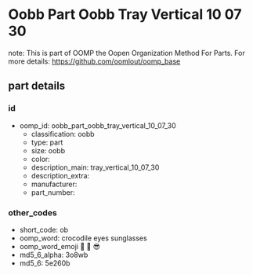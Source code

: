 # Oobb Part Oobb Tray Vertical 10 07 30  

note: This is part of OOMP the Oopen Organization Method For Parts. For more details: https://github.com/oomlout/oomp_base

##  part details





### id
* oomp_id: oobb_part_oobb_tray_vertical_10_07_30
  * classification: oobb
  * type: part
  * size: oobb
  * color: 
  * description_main: tray_vertical_10_07_30
  * description_extra: 
  * manufacturer: 
  * part_number: 

### other_codes
* short_code: ob
* oomp_word: crocodile eyes sunglasses
* oomp_word_emoji :crocodile: :eyes: :sunglasses:
* md5_6_alpha: 3o8wb
* md5_6: 5e260b